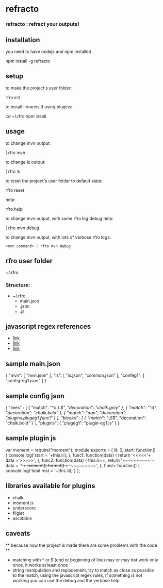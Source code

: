 refracto
========

### refracto : refract your outputs!

## installation

you need to have nodejs and npm installed

  npm install -g refracto

## setup

to make the project's user folder:

  rfro init

to install libraries if using plugins:

  cd ~/.rfro
  npm insall

## usage

to change mvn output:

  <mvn command> | rfro mvn

to change ls output:

  <ls command> | rfro ls

to reset the project's user folder to default state:

  rfro reset

help:

  rfro help

to change mvn output, with some rfro log debug help:

  <mvn command> | rfro mvn debug

to change mvn output, with lots of verbose rfro logs:

    <mvn command> | rfro mvn debug

## rfro user folder

  ~/.rfro

### Structure:

- ~/.rfro
  - main.json
  - <other configs>.json
  - <other plugins>.js

## javascript regex references

- [link](https://developer.mozilla.org/en-US/docs/Web/JavaScript/Reference/Global_Objects/RegExp)
- [link](https://developer.mozilla.org/en-US/docs/Web/JavaScript/Guide/Regular_Expressions)
- [link](http://www.w3schools.com/jsref/jsref_obj_regexp.asp)

## sample main.json

  {
    "mvn": [ "mvn.json" ],
    "ls": [ "ls.json", "common.json" ],
    "confeg1": [ "config-eg1.json" ]
  }

## sample config json

  {
    "lines" : [
      { "match": "^d.*\\.$", "decoration": "chalk.grey" },
      { "match": "^d", "decoration": "chalk.bold" },
      { "match": "aaa", "decoration": "plugins.plugeg1.func1" }
    ],
    "blocks" : [
      { "match": "\\S*$", "decoration": "chalk.bold" }
    ],
    "plugins": {
      "plugeg1": "plugin-eg1.js"
    }
  }

## sample plugin js

  var moment = require("moment");
  module.exports = {
    iii: 0,
    start: function() {
      console.log('start = '+this.iii);
    },
    func1: function(data) {
      return '<<<<<'+ data +'>>>>>';
    },
    func2: function(data) {
      this.iii++;
      return '~~~~~~~~~~'+ data + '~~' + moment().format() + '~~~~~~~~~~~';
    },
    finish: function() {
      console.log('total rest = '+this.iii);
    }
  };

## libraries available for plugins

- chalk
- moment js
- underscore
- fliglet
- asciitable

## caveats

** because how the project is made there are some problems with the code **

- matching with ^ or $ (end or beginning of line) may or may not work only once, it works at least once
- string manipulation and replacement, try to match as close as possible to the match, using the javascript regex rules, if something is not working you can use the debug and the verbose help
